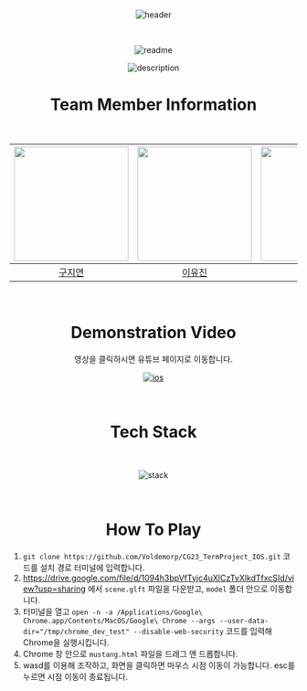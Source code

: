 <div align="center">
  <br>

  ![header](https://capsule-render.vercel.app/api?type=transparent&color=auto&height=180&section=header&text=Infinity%20Of%20Scenary&fontSize=90)
  
  <br>

  ![readme](https://github.com/Voldemorp/CG23_TermProject_IOS/assets/80394340/7eceff83-50f8-4f18-b8fb-f827b7077b1d)

  ![description](https://github.com/Voldemorp/CG23_TermProject_IOS/assets/80394340/c7ca78a6-9449-4906-bf7e-d3e75ca10058)

  # Team Member Information

  <br>

  <img width="200px" src="https://avatars.githubusercontent.com/u/113963153?s=100&v=4"/> | <img width="200px" src="https://avatars.githubusercontent.com/u/80394340?v=4"/> | <img width="200px" src="https://avatars.githubusercontent.com/u/79636843?s=100&v=4"/> | <img width="200px" src="https://avatars.githubusercontent.com/u/102430339?s=100&v=4"/> | <img width="200px" src="https://avatars.githubusercontent.com/u/80667141?s=100&v=4"/> |
  |:-----:|:-----:|:-----:|:-----:|:-----:|
  |[구지연](https://github.com/KOOJIYE0N)|[이유진](https://github.com/youz2me)|[이은서](https://github.com/LES0915)|[최수미](https://github.com/Br2ath)|[최지우](https://github.com/cjw020607)|

  <br>

  # Demonstration Video
  영상을 클릭하시면 유튜브 페이지로 이동합니다.
  <p align="center">
  <a href="https://www.youtube.com/watch?v=r7WVwR2KbIU"><img alt="ios" src="https://github.com/Voldemorp/CG23_TermProject_IOS/assets/80394340/7eceff83-50f8-4f18-b8fb-f827b7077b1d"></a>
  </p>
  <br>

  # Tech Stack
   <br>
   
  ![stack](https://github.com/Voldemorp/CG23_TermProject_IOS/assets/80394340/deb8188b-b1f8-4c02-868d-3a7e95312a8e)

  <br>

  # How To Play

</div>

  1. `git clone https://github.com/Voldemorp/CG23_TermProject_IOS.git` 코드를 설치 경로 터미널에 입력합니다.
  2. https://drive.google.com/file/d/1094h3bpVfTyjc4uXlCzTvXlkdTfxcSId/view?usp=sharing 에서 `scene.glft` 파일을 다운받고, `model` 폴더 안으로 이동합니다.
  3. 터미널을 열고 `open -n -a /Applications/Google\ Chrome.app/Contents/MacOS/Google\ Chrome --args --user-data-dir="/tmp/chrome_dev_test" --disable-web-security` 코드를 입력해 Chrome을 실행시킵니다.
  4. Chrome 창 안으로 `mustang.html` 파일을 드래그 앤 드롭합니다.
  5. wasd를 이용해 조작하고, 화면을 클릭하면 마우스 시점 이동이 가능합니다. esc를 누르면 시점 이동이 종료됩니다.

